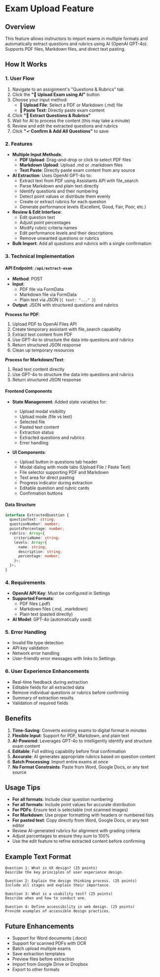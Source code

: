 # Exam Upload Feature

## Overview
This feature allows instructors to import exams in multiple formats and automatically extract questions and rubrics using AI (OpenAI GPT-4o). Supports PDF files, Markdown files, and direct text pasting.

## How It Works

### 1. User Flow
1. Navigate to an assignment's "Questions & Rubrics" tab
2. Click the **"📄 Upload Exam using AI"** button
3. Choose your input method:
   - **📁 Upload File**: Select a PDF or Markdown (.md) file
   - **📝 Paste Text**: Directly paste exam content
4. Click **"🚀 Extract Questions & Rubrics"**
5. Wait for AI to process the content (this may take a minute)
6. Review and edit the extracted questions and rubrics
7. Click **"✓ Confirm & Add All Questions"** to save

### 2. Features
- **Multiple Input Methods**:
  - **PDF Upload**: Drag-and-drop or click to select PDF files
  - **Markdown Upload**: Upload .md or .markdown files
  - **Text Paste**: Directly paste exam content from any source
- **AI Extraction**: Uses OpenAI GPT-4o to:
  - Extract text from PDF using Assistants API with file_search
  - Parse Markdown and plain text directly
  - Identify questions and their numbering
  - Detect point values or distribute them evenly
  - Create or extract rubrics for each question
  - Generate performance levels (Excellent, Good, Fair, Poor, etc.)
- **Review & Edit Interface**: 
  - Edit question text
  - Adjust point percentages
  - Modify rubric criteria names
  - Edit performance levels and their descriptions
  - Remove unwanted questions or rubrics
- **Bulk Import**: Add all questions and rubrics with a single confirmation

### 3. Technical Implementation

#### API Endpoint: `/api/extract-exam`
- **Method**: POST
- **Input**: 
  - PDF file via FormData
  - Markdown file via FormData
  - Plain text via JSON (`{ text: "..." }`)
- **Output**: JSON with structured questions and rubrics

**Process for PDF**:
1. Upload PDF to OpenAI Files API
2. Create temporary assistant with file_search capability
3. Extract text content from PDF
4. Use GPT-4o to structure the data into questions and rubrics
5. Return structured JSON response
6. Clean up temporary resources

**Process for Markdown/Text**:
1. Read text content directly
2. Use GPT-4o to structure the data into questions and rubrics
3. Return structured JSON response

#### Frontend Components
- **State Management**: Added state variables for:
  - Upload modal visibility
  - Upload mode (file vs text)
  - Selected file
  - Pasted text content
  - Extraction status
  - Extracted questions and rubrics
  - Error handling
  
- **UI Components**:
  - Upload button in questions tab header
  - Modal dialog with mode tabs (Upload File / Paste Text)
  - File selector supporting PDF and Markdown
  - Text area for direct pasting
  - Progress indicator during extraction
  - Editable question and rubric cards
  - Confirmation buttons

#### Data Structure
```typescript
interface ExtractedQuestion {
  questionText: string;
  questionNumber: number;
  pointsPercentage: number;
  rubrics: Array<{
    criteriaName: string;
    levels: Array<{
      name: string;
      description: string;
      percentage: number;
    }>;
  }>;
}
```

### 4. Requirements
- **OpenAI API Key**: Must be configured in Settings
- **Supported Formats**: 
  - PDF files (.pdf)
  - Markdown files (.md, .markdown)
  - Plain text (pasted directly)
- **AI Model**: GPT-4o (automatically used)

### 5. Error Handling
- Invalid file type detection
- API key validation
- Network error handling
- User-friendly error messages with links to Settings

### 6. User Experience Enhancements
- Real-time feedback during extraction
- Editable fields for all extracted data
- Remove individual questions or rubrics before confirming
- Summary of extraction results
- Validation of required fields

## Benefits
1. **Time-Saving**: Converts existing exams to digital format in minutes
2. **Flexible Input**: Support for PDF, Markdown, and plain text
3. **AI-Powered**: Leverages GPT-4o to intelligently identify and structure exam content
4. **Editable**: Full editing capability before final confirmation
5. **Accurate**: AI generates appropriate rubrics based on question content
6. **Batch Processing**: Import entire exams at once
7. **No Format Constraints**: Paste from Word, Google Docs, or any text source

## Usage Tips
- **For all formats**: Include clear question numbering
- **For all formats**: Include point values for accurate distribution
- **For PDFs**: Ensure text is selectable (not scanned images)
- **For Markdown**: Use proper formatting with headers or numbered lists
- **For pasted text**: Copy directly from Word, Google Docs, or any text editor
- Review AI-generated rubrics for alignment with grading criteria
- Adjust percentages to ensure they sum to 100%
- Use the edit feature to refine extracted content before confirming

## Example Text Format

```
Question 1: What is UX design? (25 points)
Describe the key principles of user experience design.

Question 2: Explain the design thinking process. (25 points)
Include all stages and explain their importance.

Question 3: What is a usability test? (25 points)
Describe when and how to conduct one.

Question 4: Define accessibility in web design. (25 points)
Provide examples of accessible design practices.
```

## Future Enhancements
- Support for Word documents (.docx)
- Support for scanned PDFs with OCR
- Batch upload multiple exams
- Save extraction templates
- Preview files before extraction
- Import from Google Drive or Dropbox
- Export to other formats

